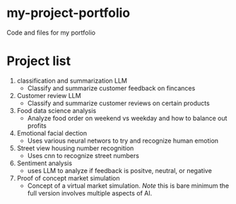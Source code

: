 # my-project-portfolio
Code and files for my portfolio
# Project list
1. classification and summarization LLM
   - Classify and summarize customer feedback on fincances
2. Customer review LLM
   - Classify and summarize customer reviews on certain products
3. Food data science analysis
   - Analyze food order on weekend vs weekday and how to balance out profits
4. Emotional facial dection
   - Uses various neural networs to try and recognize human emotion
5. Street view housing number recognition
   - Uses cnn to recognize street numbers
6. Sentiment analysis
   - uses LLM to analyze if feedback is positve, neutral, or negative
7. Proof of concept market simulation
   - Concept of a virtual market simulation. *Note* this is bare minimum the full version involves multiple aspects of AI. 
